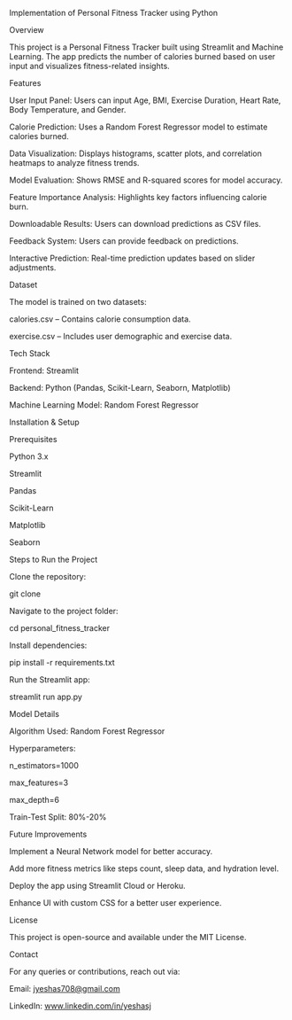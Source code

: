 Implementation of Personal Fitness Tracker using Python

Overview

This project is a Personal Fitness Tracker built using Streamlit and Machine Learning. The app predicts the number of calories burned based on user input and visualizes fitness-related insights.

Features

User Input Panel: Users can input Age, BMI, Exercise Duration, Heart Rate, Body Temperature, and Gender.

Calorie Prediction: Uses a Random Forest Regressor model to estimate calories burned.

Data Visualization: Displays histograms, scatter plots, and correlation heatmaps to analyze fitness trends.

Model Evaluation: Shows RMSE and R-squared scores for model accuracy.

Feature Importance Analysis: Highlights key factors influencing calorie burn.

Downloadable Results: Users can download predictions as CSV files.

Feedback System: Users can provide feedback on predictions.

Interactive Prediction: Real-time prediction updates based on slider adjustments.

Dataset

The model is trained on two datasets:

calories.csv – Contains calorie consumption data.

exercise.csv – Includes user demographic and exercise data.

Tech Stack

Frontend: Streamlit

Backend: Python (Pandas, Scikit-Learn, Seaborn, Matplotlib)

Machine Learning Model: Random Forest Regressor

Installation & Setup

Prerequisites

Python 3.x

Streamlit

Pandas

Scikit-Learn

Matplotlib

Seaborn

Steps to Run the Project

Clone the repository:

git clone <repository-url>

Navigate to the project folder:

cd personal_fitness_tracker

Install dependencies:

pip install -r requirements.txt

Run the Streamlit app:

streamlit run app.py

Model Details

Algorithm Used: Random Forest Regressor

Hyperparameters:

n_estimators=1000

max_features=3

max_depth=6

Train-Test Split: 80%-20%

Future Improvements

Implement a Neural Network model for better accuracy.

Add more fitness metrics like steps count, sleep data, and hydration level.

Deploy the app using Streamlit Cloud or Heroku.

Enhance UI with custom CSS for a better user experience.

License

This project is open-source and available under the MIT License.

Contact

For any queries or contributions, reach out via:

Email: jyeshas708@gmail.com

LinkedIn: www.linkedin.com/in/yeshasj
